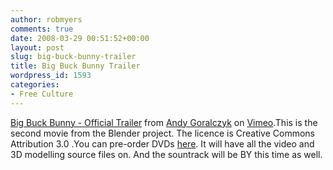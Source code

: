 ```yaml
---
author: robmyers
comments: true
date: 2008-03-29 00:51:52+00:00
layout: post
slug: big-buck-bunny-trailer
title: Big Buck Bunny Trailer
wordpress_id: 1593
categories:
- Free Culture
---
```


				  
[Big Buck Bunny - Official Trailer](http://www.vimeo.com/798022/l:embed_798022) from [Andy Goralczyk](http://www.vimeo.com/user399249/l:embed_798022) on [Vimeo](http://vimeo.com/l:embed_798022).This is the second movie from the Blender project. The licence is Creative Commons Attribution 3.0 .You can pre-order DVDs [here](http://www.blender3d.org/e-shop/product_info.php?products_id=97). It will have all the video and 3D modelling source files on. And the sountrack will be BY this time as well.

